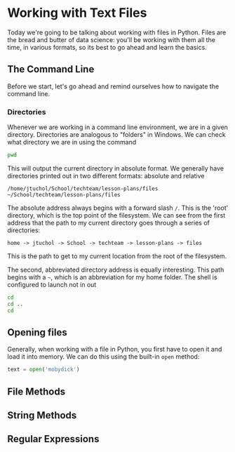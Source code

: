 # Working with Text Files
Today we're going to be talking about working with files in Python. Files are the bread and butter of data science: you'll be working with them all the time, in various formats, so its best to go ahead and learn the basics. 

## The Command Line
Before we start, let's go ahead and remind ourselves how to navigate the command line.
### Directories
Whenever we are working in a command line environment, we are in a given directory. Directories are analogous to "folders" in Windows. We can check what directory we are in using the command
```bash
pwd
```
This will output the current directory in absolute format. We generally have directories printed out in two different formats: absolute and relative
```
/home/jtuchol/School/techteam/lesson-plans/files
~/School/techteam/lesson-plans/files
```
The absolute address always begins with a forward slash `/`. This is the 'root' directory, which is the top point of the filesystem. We can see from the first address that the path to my current directory goes through a series of directories:
```
home -> jtuchol -> School -> techteam -> lesson-plans -> files
```
This is the path to get to my current location from the root of the filesystem.

The second, abbreviated directory address is equally interesting. This path begins with a `~`, which is an abbreviation for my home folder. The shell is configured to launch not in out 
```bash
cd
cd ..
cd 
```
## Opening files
Generally, when working with a file in Python, you first have to open it and load it into memory. We can do this using the built-in `open` method:
```python
text = open('mobydick')
```
## File Methods

## String Methods

## Regular Expressions
## 